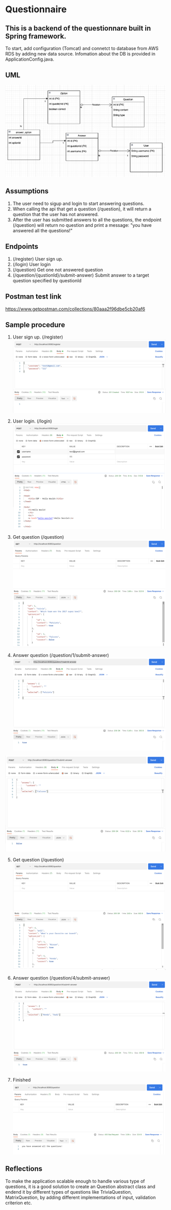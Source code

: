 # Questionnaire

## This is a backend of the questionnare built in Spring framework.

To start, add configuration (Tomcat) and connetct to database from AWS RDS by adding new data source. Infomation about the DB is provided in ApplicationConfig.java.  

## UML
![image](https://github.com/DorisWu5410/Questionnaire/blob/main/postman_screenshot/UML.png)

## Assumptions

1. The user need to sigup and login to start answering questions.
2. When calling the api that get a question (/question), it will return a question that the user has not answered.
3. After the user has submitted answers to all the questions, the endpoint (/question) will return no question and print a message: "you have answered all the questions!"

## Endpoints
1. (/register) User sign up.
2. (/login) User login
3. (/question) Get one not answered question
4. (/question/{qustionId}/submit-answer) Submit answer to a target question specified by questionId

## Postman test link

https://www.getpostman.com/collections/80aaa2f96dbe5cb20af6

## Sample procedure

1. User sign up. (/register)
![image](https://github.com/DorisWu5410/Questionnaire/blob/main/postman_screenshot/register.png)

2. User login. (/login)
![image](https://github.com/DorisWu5410/Questionnaire/blob/main/postman_screenshot/login.png)

3. Get question (/question)
![image](https://github.com/DorisWu5410/Questionnaire/blob/main/postman_screenshot/getQuestion1.png)

4. Answer question (/question/1/submit-answer)
![image](https://github.com/DorisWu5410/Questionnaire/blob/main/postman_screenshot/submitAnswer1.png)

![image](https://github.com/DorisWu5410/Questionnaire/blob/main/postman_screenshot/submitAnswer1_2.png)

5. Get question (/question)
![image](https://github.com/DorisWu5410/Questionnaire/blob/main/postman_screenshot/getQuestion2.png)

6. Answer question (/question/4/submit-answer)
![image](https://github.com/DorisWu5410/Questionnaire/blob/main/postman_screenshot/submitAnswer2.png)

7. Finished
![image](https://github.com/DorisWu5410/Questionnaire/blob/main/postman_screenshot/allAnswered.png)

## Reflections

To make the application scalable enough to handle various type of questions, it is a good solution to create an Question abstract class and endend it by different types of questions like TriviaQuestion, MatrixQuestion, by adding different implementations of input, validation criterion etc.  



